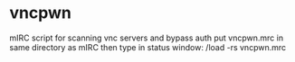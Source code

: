 # vncpwn
mIRC script for scanning vnc servers and bypass auth
put vncpwn.mrc in same directory as mIRC then type in status window: /load -rs vncpwn.mrc
